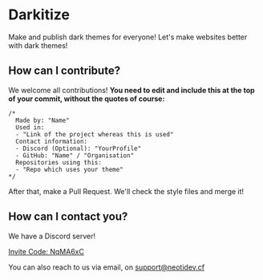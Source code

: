 # Darkitize  
Make and publish dark themes for everyone! Let's make websites better with dark themes!  

## How can I contribute?  
We welcome all contributions! **You need to edit and include this at the top of your commit, without the quotes of course:**  

```
/*
  Made by: "Name"
  Used in:
  - "Link of the project whereas this is used"
  Contact information:
  - Discord (Optional): "YourProfile"
  - GitHub: "Name" / "Organisation"
  Repositories using this: 
  - "Repo which uses your theme"
*/
```

After that, make a Pull Request. We'll check the style files and merge it!  

## How can I contact you?

We have a Discord server!  

[Invite Code: NqMA6xC](https://discord.gg/NqMA6xC)  

You can also reach to us via email, on support@neotidev.cf
